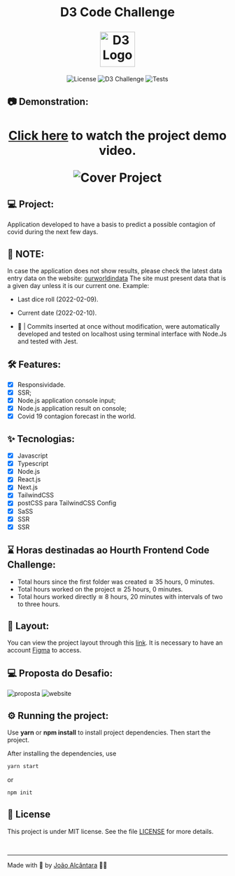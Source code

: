 <div align="center">
  <h1>
    <p text-align="">D3 Code Challenge</p> <img alt="D3 Logo" height="80" title="Plant Manager" src="./assets/logo.svg" /> 
  </h1>
</div>

<p align="center">
  <img 
    src="https://img.shields.io/cocoapods/l/m?color=%23000000&label=license&logo=license&logoColor=%23ffffff" 
    alt="License" 
  />
  <img 
    src="https://img.shields.io/badge/Code_Challenge-D3-%23000000"
    alt="D3 Challenge" 
   />
  <img 
    src="https://img.shields.io/badge/Tests-Total%3A%207%20%7C%207%20%E2%9C%85%20%7C%200%20%E2%9D%8C%20%7C-%23000000"
    alt="Tests" 
   />
</p>

## 📷 Demonstration:

<div align="center">
  <h1 align="center">

[Click here](https://youtu.be/xZ-4Mbft59Q) to watch the project demo video.

<img 
    src="./assets/cover.gif?style=flat"
    alt="Cover Project" 
  />

  </h1>
</div>

## 💻 Project:

Application developed to have a basis to predict a possible contagion of covid during the next few days.

## 🔺 NOTE:

In case the application does not show results, please check the latest data entry data on the website: [ourworldindata](https://ourworldindata.org/explorers/coronavirus-data-explorer?zoomToSelection=true&time=2020-03-01..latest&facet=none&pickerSort=asc&pickerMetric=location&Metric=Confirmed+cases&Interval=7-day+rolling+average&Relative+to+Population=true&Color+by+test+positivity=false&country=USA~GBR~CAN~DEU~ITA~IND)
The site must present data that is a given day unless it is our current one.
Example:

- Last dice roll (2022-02-09).
- Current date (2022-02-10).

- 🔺 | Commits inserted at once without modification, were automatically developed and tested on localhost using terminal interface with Node.Js and tested with Jest.

## :hammer_and_wrench: Features:

- [x] Responsividade.
- [x] SSR;
- [x] Node.js application console input;
- [x] Node.js application result on console;
- [x] Covid 19 contagion forecast in the world.

## ✨ Tecnologias:

- [x] Javascript
- [x] Typescript
- [x] Node.js
- [x] React.js
- [x] Next.js
- [x] TailwindCSS
- [x] postCSS para TailwindCSS Config
- [x] SaSS
- [x] SSR
- [x] SSR

## ⌛️ Horas destinadas ao Hourth Frontend Code Challenge:

- Total hours since the first folder was created ≅ 35 hours, 0 minutes.
- Total hours worked on the project ≅ 25 hours, 0 minutes.
- Total hours worked directly ≅ 8 hours, 20 minutes with intervals of two to three hours.

## 🔖 Layout:

You can view the project layout through this [link](https://www.figma.com/file/JSBTu7MnPcRxoIdOE6Xp9u/D3-%7C-Code-Challange?node-id=0%3A1). It is necessary to have an account [Figma](http://figma.com/) to access.

## 💻 Proposta do Desafio:

![proposta](https://loud-fright-350.notion.site/Desafio-Hourth-Front-End-e2fcb9eec3da405786d6340544d492fc)
![website](https://www.custream.com/d7246215-e4bc-46d5-ba26-d8a4d78c54e0)

## ⚙️ Running the project:

Use **yarn** or **npm install** to install project dependencies.
Then start the project.

After installing the dependencies, use

```cl
yarn start
```

or

```cl
npm init
```

## 📄 License

This project is under MIT license. See the file [LICENSE](./LICENSE) for more details.

<br />

---

Made with 🤍 by [João Alcântara](https://github.com/joaoalcdev) 👋🏻
